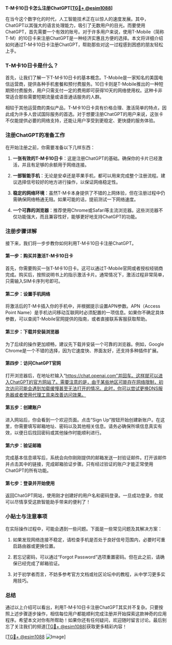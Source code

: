 **T-M卡10日卡怎么注册ChatGPT[[TG💪+ @esim1088](https://t.me/s/esim1088)]**

在当今这个数字化的时代，人工智能技术正在以惊人的速度发展。其中，ChatGPT以其强大的语言处理能力，吸引了无数用户的目光。而要使用ChatGPT，首先需要一个有效的账号。对于许多用户来说，使用T-Mobile（简称T-M）的10日卡来注册ChatGPT是一种经济实惠且方便的选择。本文将详细介绍如何通过T-M卡10日卡注册ChatGPT，帮助那些对这一过程感到困惑的朋友轻松上手。

### T-M卡10日卡是什么？

首先，让我们了解一下T-M卡10日卡的基本概念。T-Mobile是一家知名的美国电信运营商，提供各种手机套餐和预付费服务。10日卡则是T-Mobile推出的一种短期预付费服务，用户只需支付一定的费用即可获得10天的网络使用权。这种卡非常适合那些需要短期流量或语音通话服务的人群。

相较于其他运营商的类似产品，T-M卡10日卡具有价格合理、激活简单的特点，因此成为许多人尝试国际服务的首选。对于想要注册ChatGPT的用户来说，这张卡不仅能提供必要的网络支持，还能让用户享受到更稳定、更快捷的服务体验。

### 注册ChatGPT的准备工作

在开始注册之前，你需要准备以下几样东西：

1. **一张有效的T-M卡10日卡**：这是注册ChatGPT的基础。确保你的卡片已经激活，并且有足够的余额用于网络连接。
   
2. **一部智能手机**：无论是安卓还是苹果手机，都可以用来完成整个注册流程。建议选择信号较好的地方进行操作，以保证网络稳定性。

3. **稳定的网络环境**：虽然T-M卡本身提供了不错的上网体验，但在注册过程中仍需确保网络畅通无阻。如果可能的话，提前测试一下网络速度。

4. **一个可靠的浏览器**：推荐使用Chrome或Safari等主流浏览器。这些浏览器不仅功能强大，而且兼容性好，能够更好地支持ChatGPT的功能。

### 注册步骤详解

接下来，我们将一步步教你如何利用T-M卡10日卡注册ChatGPT。

#### 第一步：购买并激活T-M卡10日卡

首先，你需要购买一张T-M卡10日卡。这可以通过T-Mobile官网或者授权经销商完成。购买后，按照说明书上的指示激活卡片。通常情况下，激活过程非常简单，只需输入SIM卡序列号即可。

#### 第二步：设置手机网络

将激活后的T-M卡插入你的手机中，并根据提示设置APN参数。APN（Access Point Name）是手机访问移动互联网时必须配置的一项信息。如果你不确定具体参数，可以查阅T-Mobile官网提供的指南，或者直接联系客服获取帮助。

#### 第三步：下载并安装浏览器

为了后续的操作更加顺畅，建议先下载并安装一个可靠的浏览器。例如，Google Chrome是一个不错的选择，因为它速度快、界面友好，还支持多种插件扩展。

#### 第四步：访问ChatGPT官网

打开浏览器后，在地址栏输入“https://chat.openai.com”并回车。这样就可以进入ChatGPT的官方网站了。需要注意的是，由于某些地区可能存在网络限制，初次访问可能会遇到加载缓慢甚至无法打开的情况。此时，你可以尝试更换DNS服务器或者使用代理工具来改善访问效果。

#### 第五步：创建账户

进入网站后，你会看到一个欢迎页面。点击“Sign Up”按钮开始创建新账户。在这里，你需要填写邮箱地址、密码以及其他相关信息。请务必确保所填信息真实有效，以便日后找回密码或其他操作时能顺利进行。

#### 第六步：验证邮箱

完成基本信息填写后，系统会向你刚刚提供的邮箱发送一封验证邮件。打开该邮件并点击其中的链接，完成邮箱验证步骤。只有经过验证的账户才能正常使用ChatGPT的所有功能。

#### 第七步：登录并开始使用

返回ChatGPT网站，使用刚才创建好的用户名和密码登录。一旦成功登录，你就可以尽情享受这款智能助手带来的便利了！

### 小贴士与注意事项

在实际操作过程中，可能会遇到一些问题。下面是一些常见问题及其解决方案：

1. 如果发现网络连接不稳定，请检查手机是否处于良好信号范围内，必要时可重启路由器或更换位置。

2. 若忘记密码，可以通过“Forgot Password”选项重置密码。但在此之前，请确保已经完成了邮箱验证。

3. 对于初学者而言，不妨多参考官方文档或社区论坛中的教程，从中学习更多实用技巧。

### 总结

通过以上介绍可以看出，利用T-M卡10日卡注册ChatGPT其实并不复杂。只要按照上述步骤逐步操作，相信每位用户都能顺利完成注册并开始探索这款神奇的应用程序。希望本文对你有所帮助！如果你还有任何疑问，欢迎随时留言讨论。最后别忘了关注我们的频道[[TG💪+ @esim1088](https://t.me/s/esim1088)]获取更多精彩内容！

[[TG💪+ @esim1088](https://t.me/s/esim1088) ![Image](https://i.postimg.cc/4NQfJmqS/Snipaste-2025-05-13-00-14-12.png)]